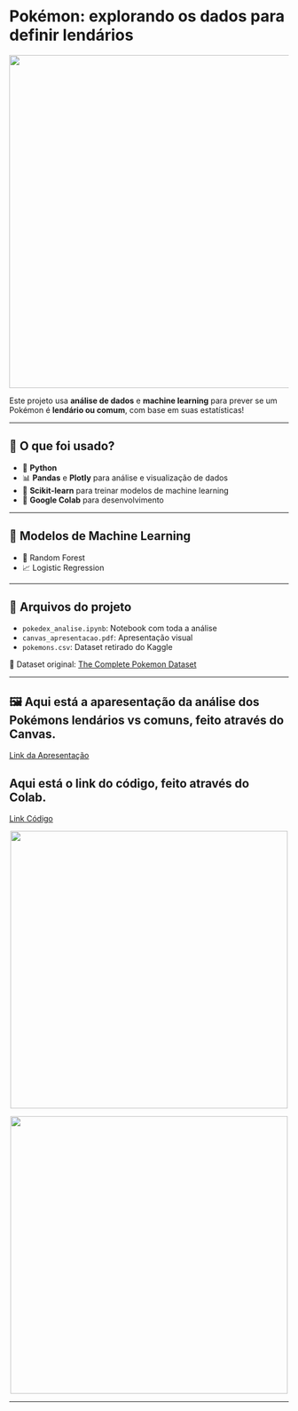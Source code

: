 # Pokémon: explorando os dados para definir lendários

<img src="https://github.com/giseleoliver9/Pokemon_explorando_os_dados_para_definir_lendarios/blob/main/mewtwo%20vs%20charizard.jpg?raw=true" width="600"/>

Este projeto usa **análise de dados** e **machine learning** para prever se um Pokémon é **lendário ou comum**, com base em suas estatísticas!

---

## 🔧 O que foi usado?

- 🐍 **Python**
- 📊 **Pandas** e **Plotly** para análise e visualização de dados
- 🤖 **Scikit-learn** para treinar modelos de machine learning
- 📘 **Google Colab** para desenvolvimento

---

## 🤖 Modelos de Machine Learning

- 🌲 Random Forest  
- 📈 Logistic Regression

---

## 📁 Arquivos do projeto

- `pokedex_analise.ipynb`: Notebook com toda a análise
- `canvas_apresentacao.pdf`: Apresentação visual
- `pokemons.csv`: Dataset retirado do Kaggle

📌 Dataset original: [The Complete Pokemon Dataset](https://www.kaggle.com/datasets/rounakbanik/pokemon/data)

---

## 🖼️ Aqui está a aparesentação da análise dos Pokémons lendários vs comuns, feito através do Canvas. 

[Link da Apresentação](https://github.com/giseleoliver9/Pokemon_explorando_os_dados_para_definir_lendarios/blob/main/Apresentacao_Explorando_%20os_dados_para_definir_lendarios.pdf)

## Aqui está o link do código, feito através do Colab. 

[Link Código](https://github.com/giseleoliver9/Pokemon_explorando_os_dados_para_definir_lendarios/blob/main/Pok%C3%A9mon_Explorando_os_dados_para_definir_lend%C3%A1rios.ipynb)


<p align="center">
  <img src="https://github.com/giseleoliver9/Pokemon_explorando_os_dados_para_definir_lendarios/blob/main/top_5.png?raw=true" width="500"/>
</p>

<p align="center">
  <img src="https://github.com/giseleoliver9/Pokemon_explorando_os_dados_para_definir_lendarios/blob/main/download.png?raw=true" width="500"/>
</p>


---
